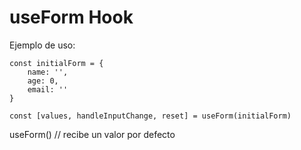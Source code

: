 # useForm Hook

Ejemplo de uso:
```
const initialForm = {
    name: '',
    age: 0,
    email: ''
}

const [values, handleInputChange, reset] = useForm(initialForm)

```

useForm() // recibe un valor por defecto